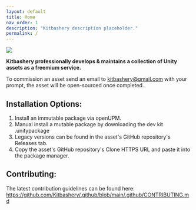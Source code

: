 ```yaml
---
layout: default
title: Home
nav_order: 1
description: "Kitbashery description placeholder."
permalink: /
---
```

![](https://kitbashery.com/assets/images/kitbashery-github-banner.jpg)

<p>
<b>Kitbashery professionally develops & maintains a collection of Unity assets as a freemium service.</b>

To commission an asset send an email to kitbashery@gmail.com with your prompt, the asset will be open-sourced once completed.
</p>

## Installation Options:
<ol>
<li>Install an immutable package via openUPM.</li>
<li>Manual install a mutable package by downloading the dev kit .unitypackage</li>
<li>Legacy versions can be found in the asset's GitHub repository's Releases tab.</li>
<li>Copy the asset's GitHub repository's Clone HTTPS URL and paste it into the package manager.</li>
</ol>

## Contributing:
The latest contribution guidelines can be found here:
https://github.com/Kitbashery/.github/blob/main/.github/CONTRIBUTING.md

